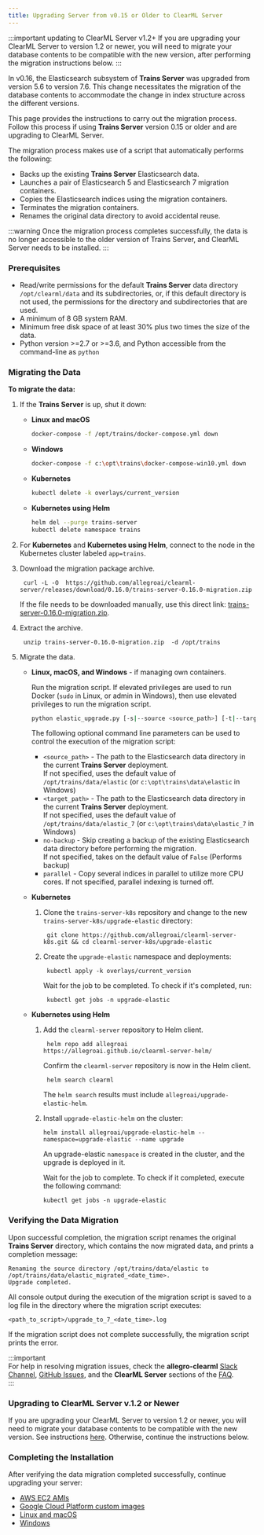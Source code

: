 ```yaml
---
title: Upgrading Server from v0.15 or Older to ClearML Server
---
```


:::important updating to ClearML Server v1.2+
If you are upgrading your ClearML Server to version 1.2 or newer, you will need to migrate your database contents to be compatible with the new version, 
after performing the migration instructions below. 
:::

In v0.16, the Elasticsearch subsystem of **Trains Server** was upgraded from version 5.6 to version 7.6. This change necessitates 
the migration of the database contents to accommodate the change in index structure across the different versions.  
  
This page provides the instructions to carry out the migration process. Follow this process if using **Trains Server** 
version 0.15 or older and are upgrading to ClearML Server. 
  
The migration process makes use of a script that automatically performs the following:

* Backs up the existing **Trains Server** Elasticsearch data.
* Launches a pair of Elasticsearch 5 and Elasticsearch 7 migration containers.
* Copies the Elasticsearch indices using the migration containers.
* Terminates the migration containers.
* Renames the original data directory to avoid accidental reuse.


:::warning 
Once the migration process completes successfully, the data is no longer accessible to the older version of Trains Server, 
and ClearML Server needs to be installed.
:::

### Prerequisites


* Read/write permissions for the default **Trains Server** data directory `/opt/clearml/data` and its subdirectories, or, 
  if this default directory is not used, the permissions for the directory and subdirectories that are used.
* A minimum of 8 GB system RAM.
* Minimum free disk space of at least 30% plus two times the size of the data.
* Python version >=2.7 or >=3.6, and Python accessible from the command-line as `python`

### Migrating the Data

**To migrate the data:**

1. If the **Trains Server** is up, shut it down:

    * **Linux and macOS**
    
        ```bash
        docker-compose -f /opt/trains/docker-compose.yml down
        ```
   
    * **Windows**
            
        ```bash
        docker-compose -f c:\opt\trains\docker-compose-win10.yml down
        ```
            
    * **Kubernetes**
        
        ```bash
        kubectl delete -k overlays/current_version
        ```
    
    * **Kubernetes using Helm**
    
        ```bash
        helm del --purge trains-server
        kubectl delete namespace trains          
        ```      
            
1. For **Kubernetes** and **Kubernetes using Helm**, connect to the node in the Kubernetes cluster labeled `app=trains`.
                
1. Download the migration package archive.

        curl -L -O  https://github.com/allegroai/clearml-server/releases/download/0.16.0/trains-server-0.16.0-migration.zip

    If the file needs to be downloaded manually, use this direct link: [trains-server-0.16.0-migration.zip](https://github.com/allegroai/clearml-server/releases/download/0.16.0/trains-server-0.16.0-migration.zip).

1. Extract the archive.

        unzip trains-server-0.16.0-migration.zip  -d /opt/trains
        
1. Migrate the data.        

    * **Linux, macOS, and Windows** - if managing own containers.
    
      Run the migration script. If elevated privileges are used to run Docker (`sudo` in Linux, or admin in Windows), 
      then use elevated privileges to run the migration script.
    
      ```bash
      python elastic_upgrade.py [-s|--source <source_path>] [-t|--target <target_path>] [-n|--no-backup] [-p|--parallel]
      ``` 
      
        The following optional command line parameters can be used to control the execution of the migration script:           
    
        * `<source_path>` - The path to the Elasticsearch data directory in the current **Trains Server** deployment.  
          If not specified, uses the default value of `/opt/trains/data/elastic` (or `c:\opt\trains\data\elastic` in Windows)
        * `<target_path>` - The path to the Elasticsearch data directory in the current **Trains Server** deployment.  
          If not specified, uses the default value of `/opt/trains/data/elastic_7` (or `c:\opt\trains\data\elastic_7` in Windows)
        * `no-backup` - Skip creating a backup of the existing Elasticsearch data directory before performing the migration.  
          If not specified, takes on the default value of `False` (Performs backup)
        * `parallel` - Copy several indices in parallel to utilize more CPU cores. If not specified, parallel indexing is turned off.          
          
    * **Kubernetes**
    
        1. Clone the `trains-server-k8s` repository and change to the new `trains-server-k8s/upgrade-elastic` directory:
    
                git clone https://github.com/allegroai/clearml-server-k8s.git && cd clearml-server-k8s/upgrade-elastic
            
        1. Create the `upgrade-elastic` namespace and deployments:
        
                kubectl apply -k overlays/current_version
                
            Wait for the job to be completed. To check if it's completed, run:
            
                kubectl get jobs -n upgrade-elastic
                
    * **Kubernetes using Helm**
    
        1. Add the `clearml-server` repository to Helm client.

                helm repo add allegroai https://allegroai.github.io/clearml-server-helm/
    
            Confirm the `clearml-server` repository is now in the Helm client.
    
                helm search clearml

            The `helm search` results must include `allegroai/upgrade-elastic-helm`.
            
        1.  Install `upgrade-elastic-helm` on the cluster:
        
                helm install allegroai/upgrade-elastic-helm --namespace=upgrade-elastic --name upgrade
                
            An upgrade-elastic `namespace` is created in the cluster, and the upgrade is deployed in it.

            Wait for the job to complete. To check if it completed, execute the following command:

                kubectl get jobs -n upgrade-elastic                                   

### Verifying the Data Migration

Upon successful completion, the migration script renames the original **Trains Server** directory, which contains the now 
migrated data, and prints a completion message:

    Renaming the source directory /opt/trains/data/elastic to /opt/trains/data/elastic_migrated_<date_time>.
    Upgrade completed.

All console output during the execution of the migration script is saved to a log file in the directory where the migration script executes:
 
    <path_to_script>/upgrade_to_7_<date_time>.log
    
If the migration script does not complete successfully, the migration script prints the error.

:::important  
For help in resolving migration issues, check the **allegro-clearml** [Slack Channel](https://join.slack.com/t/clearml/shared_invite/zt-c0t13pty-aVUZZW1TSSSg2vyIGVPBhg), 
[GitHub Issues](https://github.com/allegroai/clearml-server/issues), and the **ClearML Server** sections of the [FAQ](../faq.md).     
:::
    
### Upgrading to ClearML Server v.1.2 or Newer
If you are upgrading your ClearML Server to version 1.2 or newer, you will need to migrate your database contents to be 
compatible with the new version. See instructions [here](clearml_server_mongo44_migration.md). Otherwise, continue the instructions below.

### Completing the Installation

After verifying the data migration completed successfully, continue upgrading your server:
* [AWS EC2 AMIs](upgrade_server_aws_ec2_ami.md)
* [Google Cloud Platform custom images](upgrade_server_gcp.md)
* [Linux and macOS](upgrade_server_linux_mac.md)
* [Windows](upgrade_server_win.md)
